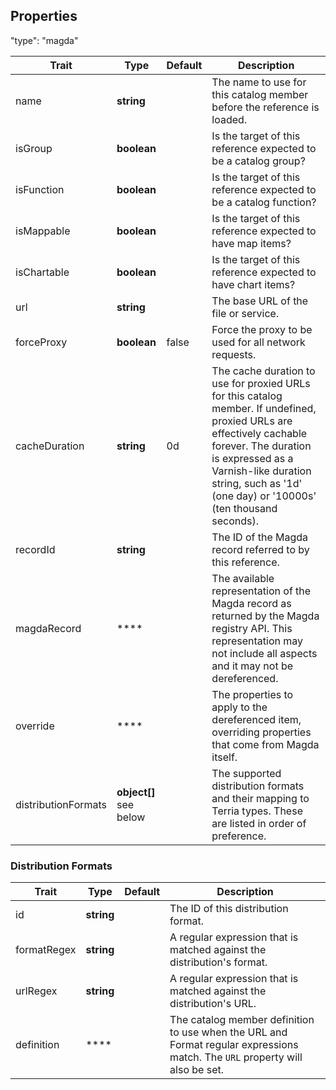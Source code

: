 




## Properties

"type": "magda"

| Trait | Type | Default | Description |
| ------ | ------ | ------ | ------ |
| name | **string** |  | The name to use for this catalog member before the reference is loaded. |
| isGroup | **boolean** |  | Is the target of this reference expected to be a catalog group? |
| isFunction | **boolean** |  | Is the target of this reference expected to be a catalog function? |
| isMappable | **boolean** |  | Is the target of this reference expected to have map items? |
| isChartable | **boolean** |  | Is the target of this reference expected to have chart items? |
| url | **string** |  | The base URL of the file or service. |
| forceProxy | **boolean** | false | Force the proxy to be used for all network requests. |
| cacheDuration | **string** | 0d | The cache duration to use for proxied URLs for this catalog member. If undefined, proxied URLs are effectively cachable forever. The duration is expressed as a Varnish-like duration string, such as '1d' (one day) or '10000s' (ten thousand seconds). |
| recordId | **string** |  | The ID of the Magda record referred to by this reference. |
| magdaRecord | **** |  | The available representation of the Magda record as returned by the Magda registry API. This representation may not include all aspects and it may not be dereferenced. |
| override | **** |  | The properties to apply to the dereferenced item, overriding properties that come from Magda itself. |
| distributionFormats | **object[]** <br> see below | | The supported distribution formats and their mapping to Terria types. These are listed in order of preference. |
 

### Distribution Formats
| Trait | Type | Default | Description |
| ------ | ------ | ------ | ------ |
| id | **string** |  | The ID of this distribution format. |
| formatRegex | **string** |  | A regular expression that is matched against the distribution's format. |
| urlRegex | **string** |  | A regular expression that is matched against the distribution's URL. |
| definition | **** |  | The catalog member definition to use when the URL and Format regular expressions match. The `URL` property will also be set. |
